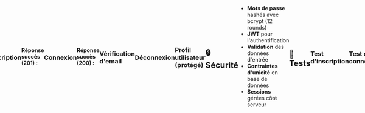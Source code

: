 # ApTe Backend - MVP

Backend Node.js pour l'application ApTe, plateforme de motivation pour étudiants.

## 🚀 Fonctionnalités

- **Inscription** avec validation des contraintes d'unicité
- **Connexion** sécurisée avec JWT
- **Vérification d'email** (simulation)
- **Gestion des sessions** utilisateur
- **Base de données SQLite** pour la persistance
- **API REST** complète

## 📋 Prérequis

- Node.js (version 14 ou supérieure)
- npm ou yarn

## 🛠️ Installation

1. **Installer les dépendances**
```bash
npm install
```

2. **Initialiser la base de données**
```bash
npm run init-db
```

3. **Démarrer le serveur**
```bash
# Mode développement (avec auto-reload)
npm run dev

# Mode production
npm start
```

## 🗄️ Structure de la base de données

### Table `users`
- `id` - Identifiant unique
- `username` - Pseudo (unique)
- `email` - Email (unique)
- `password_hash` - Mot de passe hashé
- `motivation` - Lettre de motivation
- `date_creation` - Date d'inscription
- `niveau` - Niveau utilisateur
- `temps_etude_total` - Temps d'étude total
- `email_verifie` - Statut vérification email
- `token_verification` - Token de vérification

### Contraintes d'unicité
- ❌ **Même pseudo** : Impossible
- ❌ **Même email** : Impossible
- ❌ **Même pseudo + même email** : Impossible

## 🔌 API Endpoints

### Inscription
```http
POST /api/register
Content-Type: application/json

{
  "username": "john_doe",
  "email": "john@example.com",
  "password": "motdepasse123",
  "motivation": "Je veux réussir mes examens !"
}
```

**Réponse succès (201) :**
```json
{
  "success": true,
  "message": "Inscription réussie ! Vérifiez votre email.",
  "data": {
    "userId": 1,
    "username": "john_doe",
    "email": "john@example.com",
    "verificationLink": "http://localhost:3000/verify-email?token=..."
  }
}
```

### Connexion
```http
POST /api/login
Content-Type: application/json

{
  "email": "john@example.com",
  "password": "motdepasse123"
}
```

**Réponse succès (200) :**
```json
{
  "success": true,
  "message": "Connexion réussie !",
  "data": {
    "token": "eyJhbGciOiJIUzI1NiIsInR5cCI6IkpXVCJ9...",
    "user": {
      "id": 1,
      "username": "john_doe",
      "email": "john@example.com",
      "motivation": "Je veux réussir mes examens !",
      "niveau": 1,
      "tempsEtudeTotal": 0
    }
  }
}
```

### Vérification d'email
```http
GET /api/verify-email?token=abc123&email=john@example.com
```

### Déconnexion
```http
POST /api/logout
Authorization: Bearer <token>
```

### Profil utilisateur (protégé)
```http
GET /api/profile
Authorization: Bearer <token>
```

## 🔒 Sécurité

- **Mots de passe** hashés avec bcrypt (12 rounds)
- **JWT** pour l'authentification
- **Validation** des données d'entrée
- **Contraintes d'unicité** en base de données
- **Sessions** gérées côté serveur

## 🧪 Tests

### Test d'inscription
```bash
curl -X POST http://localhost:3000/api/register \
  -H "Content-Type: application/json" \
  -d '{
    "username": "testuser",
    "email": "test@example.com",
    "password": "password123",
    "motivation": "Test motivation"
  }'
```

### Test de connexion
```bash
curl -X POST http://localhost:3000/api/login \
  -H "Content-Type: application/json" \
  -d '{
    "email": "test@example.com",
    "password": "password123"
  }'
```

## 📁 Structure du projet

```
-PasR-vis/
├── server.js              # Serveur principal
├── init-database.js       # Script d'initialisation DB
├── package.json           # Dépendances
├── config.env            # Configuration
├── apte.db              # Base de données SQLite
├── index.html           # Frontend
├── app.js               # Frontend JS
├── style.css            # Frontend CSS
└── README.md            # Documentation
```

## 🚀 Déploiement

1. **Variables d'environnement**
   - Copier `config.env` vers `.env`
   - Modifier `JWT_SECRET` pour la production

2. **Base de données**
   - Exécuter `npm run init-db`
   - Vérifier les permissions du fichier `apte.db`

3. **Serveur**
   - `npm start` pour la production
   - Utiliser PM2 ou similaire pour la persistance

## 🔧 Configuration

Modifier `config.env` pour :
- Changer le port du serveur
- Définir un JWT_SECRET sécurisé
- Configurer l'environnement (dev/prod)

## 📝 Logs

Le serveur affiche :
- ✅ Connexions réussies
- ❌ Erreurs de validation
- 📧 Liens de vérification (dev)
- 🔐 Sessions créées/supprimées

## 🐛 Debug

En cas de problème :
1. Vérifier les logs du serveur
2. Contrôler la base de données : `sqlite3 apte.db`
3. Tester les endpoints avec curl/Postman
4. Vérifier les contraintes d'unicité

## 📞 Support

Pour toute question ou problème :
- Vérifier les logs du serveur
- Contrôler la documentation des endpoints
- Tester avec les exemples curl fournis 

<!DOCTYPE html>
<html lang="fr">
<head>
  <meta charset="UTF-8">
  <title>Vérification de l'email - ApTe</title>
  <link rel="stylesheet" href="/style.css">
  <style>
    body { display: flex; align-items: center; justify-content: center; min-height: 100vh; background: var(--gray-100);}
    .verification-container { background: #fff; border-radius: 16px; box-shadow: var(--shadow-lg); padding: 2rem 3rem; text-align: center; }
    .success { color: var(--success); font-size: 2rem; }
    .error { color: var(--danger); font-size: 2rem; }
    .btn-main { margin-top: 2rem; }
  </style>
</head>
<body>
  <div class="verification-container">
    <div class="logo-pro" style="margin-bottom:1rem;"><span class="emoji">⚡</span> <span>ApTe</span></div>
    <div id="message-block">
      <!-- Message de succès ou d'erreur ici -->
    </div>
    <a href="/" class="btn btn-main">Retour à la connexion</a>
  </div>
</body>
</html> 